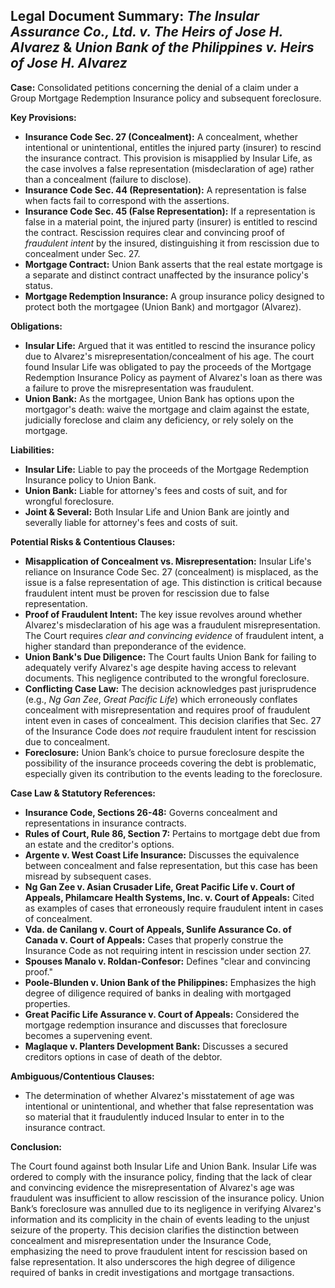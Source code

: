 ## Legal Document Summary: *The Insular Assurance Co., Ltd. v. The Heirs of Jose H. Alvarez* & *Union Bank of the Philippines v. Heirs of Jose H. Alvarez*

**Case:** Consolidated petitions concerning the denial of a claim under a Group Mortgage Redemption Insurance policy and subsequent foreclosure.

**Key Provisions:**

*   **Insurance Code Sec. 27 (Concealment):**  A concealment, whether intentional or unintentional, entitles the injured party (insurer) to rescind the insurance contract. This provision is misapplied by Insular Life, as the case involves a false representation (misdeclaration of age) rather than a concealment (failure to disclose).
*   **Insurance Code Sec. 44 (Representation):** A representation is false when facts fail to correspond with the assertions.
*   **Insurance Code Sec. 45 (False Representation):**  If a representation is false in a material point, the injured party (insurer) is entitled to rescind the contract. Rescission requires clear and convincing proof of *fraudulent intent* by the insured, distinguishing it from rescission due to concealment under Sec. 27.
*   **Mortgage Contract:**  Union Bank asserts that the real estate mortgage is a separate and distinct contract unaffected by the insurance policy's status.
*   **Mortgage Redemption Insurance:** A group insurance policy designed to protect both the mortgagee (Union Bank) and mortgagor (Alvarez).

**Obligations:**

*   **Insular Life:**  Argued that it was entitled to rescind the insurance policy due to Alvarez's misrepresentation/concealment of his age. The court found Insular Life was obligated to pay the proceeds of the Mortgage Redemption Insurance Policy as payment of Alvarez's loan as there was a failure to prove the misrepresentation was fraudulent.
*   **Union Bank:** As the mortgagee, Union Bank has options upon the mortgagor's death: waive the mortgage and claim against the estate, judicially foreclose and claim any deficiency, or rely solely on the mortgage.

**Liabilities:**

*   **Insular Life:** Liable to pay the proceeds of the Mortgage Redemption Insurance policy to Union Bank.
*   **Union Bank:** Liable for attorney's fees and costs of suit, and for wrongful foreclosure.
*   **Joint & Several:**  Both Insular Life and Union Bank are jointly and severally liable for attorney's fees and costs of suit.

**Potential Risks & Contentious Clauses:**

*   **Misapplication of Concealment vs. Misrepresentation:** Insular Life's reliance on Insurance Code Sec. 27 (concealment) is misplaced, as the issue is a false representation of age. This distinction is critical because fraudulent intent must be proven for rescission due to false representation.
*   **Proof of Fraudulent Intent:**  The key issue revolves around whether Alvarez's misdeclaration of his age was a fraudulent misrepresentation. The Court requires *clear and convincing evidence* of fraudulent intent, a higher standard than preponderance of the evidence.
*   **Union Bank's Due Diligence:** The Court faults Union Bank for failing to adequately verify Alvarez's age despite having access to relevant documents. This negligence contributed to the wrongful foreclosure.
*   **Conflicting Case Law:** The decision acknowledges past jurisprudence (e.g., *Ng Gan Zee*, *Great Pacific Life*) which erroneously conflates concealment with misrepresentation and requires proof of fraudulent intent even in cases of concealment. This decision clarifies that Sec. 27 of the Insurance Code does *not* require fraudulent intent for rescission due to concealment.
*   **Foreclosure:** Union Bank’s choice to pursue foreclosure despite the possibility of the insurance proceeds covering the debt is problematic, especially given its contribution to the events leading to the foreclosure.

**Case Law & Statutory References:**

*   **Insurance Code, Sections 26-48:** Governs concealment and representations in insurance contracts.
*   **Rules of Court, Rule 86, Section 7:** Pertains to mortgage debt due from an estate and the creditor's options.
*   **Argente v. West Coast Life Insurance:**  Discusses the equivalence between concealment and false representation, but this case has been misread by subsequent cases.
*   **Ng Gan Zee v. Asian Crusader Life, Great Pacific Life v. Court of Appeals, Philamcare Health Systems, Inc. v. Court of Appeals:**  Cited as examples of cases that erroneously require fraudulent intent in cases of concealment.
*   **Vda. de Canilang v. Court of Appeals, Sunlife Assurance Co. of Canada v. Court of Appeals:** Cases that properly construe the Insurance Code as not requiring intent in rescission under section 27.
*   **Spouses Manalo v. Roldan-Confesor:** Defines "clear and convincing proof."
*   **Poole-Blunden v. Union Bank of the Philippines:**  Emphasizes the high degree of diligence required of banks in dealing with mortgaged properties.
*   **Great Pacific Life Assurance v. Court of Appeals:** Considered the mortgage redemption insurance and discusses that foreclosure becomes a supervening event.
*   **Maglaque v. Planters Development Bank:**  Discusses a secured creditors options in case of death of the debtor.

**Ambiguous/Contentious Clauses:**

*   The determination of whether Alvarez's misstatement of age was intentional or unintentional, and whether that false representation was so material that it fraudulently induced Insular to enter in to the insurance contract.

**Conclusion:**

The Court found against both Insular Life and Union Bank. Insular Life was ordered to comply with the insurance policy, finding that the lack of clear and convincing evidence the misrepresentation of Alvarez's age was fraudulent was insufficient to allow rescission of the insurance policy.  Union Bank’s foreclosure was annulled due to its negligence in verifying Alvarez's information and its complicity in the chain of events leading to the unjust seizure of the property.  This decision clarifies the distinction between concealment and misrepresentation under the Insurance Code, emphasizing the need to prove fraudulent intent for rescission based on false representation. It also underscores the high degree of diligence required of banks in credit investigations and mortgage transactions.
